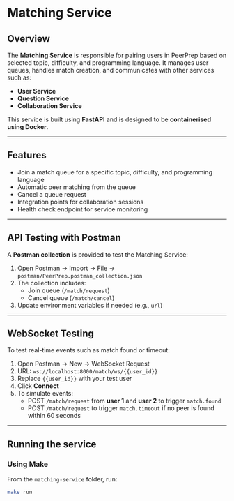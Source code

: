 # Matching Service

## Overview

The **Matching Service** is responsible for pairing users in PeerPrep based on selected topic, difficulty, and programming language. It manages user queues, handles match creation, and communicates with other services such as:

- **User Service**
- **Question Service**
- **Collaboration Service**

This service is built using **FastAPI** and is designed to be **containerised using Docker**.

---

## Features

- Join a match queue for a specific topic, difficulty, and programming language
- Automatic peer matching from the queue
- Cancel a queue request
- Integration points for collaboration sessions
- Health check endpoint for service monitoring

---

## API Testing with Postman

A **Postman collection** is provided to test the Matching Service:

1. Open Postman -> Import -> File -> `postman/PeerPrep.postman_collection.json`
2. The collection includes:
   - Join queue (`/match/request`)
   - Cancel queue (`/match/cancel`)
3. Update environment variables if needed (e.g., `url`)

---

## WebSocket Testing

To test real-time events such as match found or timeout:

1. Open Postman -> New -> WebSocket Request
2. URL: `ws://localhost:8000/match/ws/{{user_id}}`
3. Replace `{{user_id}}` with your test user
4. Click **Connect**
5. To simulate events:
   - POST `/match/request` from **user 1** and **user 2** to trigger `match.found`
   - POST `/match/request` to trigger `match.timeout` if no peer is found within 60 seconds

---

## Running the service

### Using Make

From the `matching-service` folder, run:

```bash
make run
```

